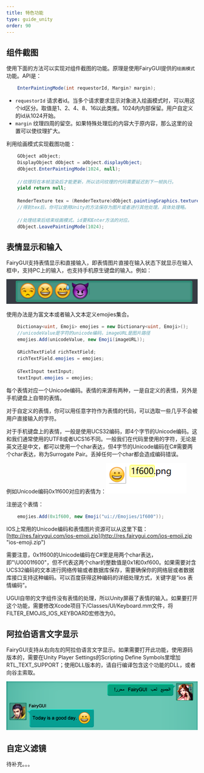 ```yaml
---
title: 特色功能
type: guide_unity
order: 90
---
```


## 组件截图

使用下面的方法可以实现对组件截图的功能。原理是使用FairyGUI提供的`绘画模式`功能。API是：

```csharp
    EnterPaintingMode(int requestorId, Margin? margin);
```

- `requestorId` 请求者id。当多个请求要求显示对象进入绘画模式时，可以用这个id区分。取值是1、2、4、8、16以此类推。1024内内部保留。用户自定义的id从1024开始。
- `margin` 纹理四周的留空。如果特殊处理后的内容大于原内容，那么这里的设置可以使纹理扩大。

利用绘画模式实现截图功能：

```csharp
    GObject aObject;
    DisplayObject dObject = aObject.displayObject;
    dObject.EnterPaintingMode(1024, null);

    //纹理将在本帧渲染后才能更新，所以访问纹理的代码需要延迟到下一帧执行。
    yield return null;

    RenderTexture tex = (RenderTexture)dObject.paintingGraphics.texture.nativeTexture;
    //得到tex后，你可以使用Unity的方法保存为图片或者进行其他处理。具体处理略。

    //处理结束后结束绘画模式。id要和Enter方法的对应。
    dObject.LeavePaintingMode(1024);
```

## 表情显示和输入

FairyGUI支持表情显示和直接输入，即表情图片直接在输入状态下就显示在输入框中，支持PC上的输入，也支持手机原生键盘的输入。例如：

![](../../images/20170924151030.png)

使用办法是为富文本或者输入文本定义emojies集合。

```csharp
    Dictionay<uint, Emoji> emojies = new Dictionary<uint, Emoji>();
    //unicodeValue是字符的unicode编码，imageURL是图片路径
    emojies.Add(unicodeValue, new Emoji(imageURL));

    GRichTextField richTextField;
    richTextField.emojies = emojies;

    GTextInput textInput;
    textInput.emojies = emojies;
```

每个表情对应一个Unicode编码。表情的来源有两种，一是自定义的表情，另外是手机键盘上自带的表情。

对于自定义的表情，你可以用任意字符作为表情的代码，可以选取一些几乎不会被用户直接输入的字符。

对于手机键盘上的表情，一般是使用UCS32编码，即4个字节的Unicode编码。这和我们通常使用的UTF8或者UCS16不同。一般我们在代码里使用的字符，无论是英文还是中文，都可以使用一个char表达，但4字节的Unicode编码在C#需要两个char表达，称为Surrogate Pair。丢掉任何一个char都会造成编码错误。

例如Unicode编码0x1f600对应的表情为：![](../../images/20170924153658.png)

注册这个表情：

```csharp
    emojies.Add(0x1f600, new Emoji("ui://Emojies/1f600"));
```

IOS上常用的Unicode编码和表情图片资源可以从这里下载：[http://res.fairygui.com/ios-emoji.zip](http://res.fairygui.com/ios-emoji.zip "ios-emoji.zip")

需要注意，0x1f600的Unicode编码在C#里是用两个char表达，即"\U0001f600"，但不代表这两个char的整数值是0x1和0xf600。如果需要对含UCS32编码的文本进行网络传输或者数据库保存，需要确保你的网络层或者数据库接口支持这种编码。可以百度获得这种编码的详细处理方式，关键字是“ios 表情编码”。

UGUI自带的文字组件没有表情的处理，所以Unity屏蔽了表情的输入。如果要打开这个功能，需要修改Xcode项目下/Classes/UI/Keyboard.mm文件，将FILTER_EMOJIS_IOS_KEYBOARD宏修改为0。

## 阿拉伯语言文字显示

FairyGUI支持从右向左的阿拉伯语言文字显示。如果需要打开此功能，使用源码版本的，需要在Unity Player Settings的Scripting Define Symbols里增加RTL_TEXT_SUPPORT；使用DLL版本的，请自行编译包含这个功能的DLL，或者向谷主索取。

![](../../images/20180319022527.png)

## 自定义滤镜

待补充。。。
